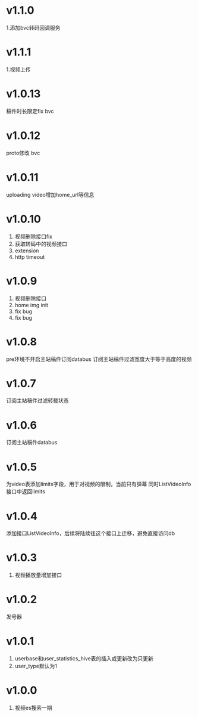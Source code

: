 # v1.1.0
1.添加bvc转码回调服务
# v1.1.1
1.视频上传

# v1.0.13
稿件时长限定fix
bvc
# v1.0.12
proto修改
bvc

# v1.0.11
uploading video增加home_url等信息

# v1.0.10
1. 视频删除接口fix
2. 获取转码中的视频接口
3. extension
4. http timeout

# v1.0.9
1. 视频删除接口
2. home img init 
3. fix bug
4. fix bug

# v1.0.8
pre环境不开启主站稿件订阅databus
订阅主站稿件过滤宽度大于等于高度的视频

# v1.0.7
订阅主站稿件过滤转载状态

# v1.0.6
订阅主站稿件databus

# v1.0.5
为video表添加limits字段，用于对视频的限制，当前只有弹幕
同时ListVideoInfo接口中返回limits

# v1.0.4
添加接口ListVideoInfo，后续将陆续往这个接口上迁移，避免直接访问db

# v1.0.3
1. 视频播放量增加接口

# v1.0.2
发号器

# v1.0.1
1. userbase和user_statistics_hive表的插入或更新改为只更新
2. user_type默认为1

# v1.0.0
1. 视频es搜索一期